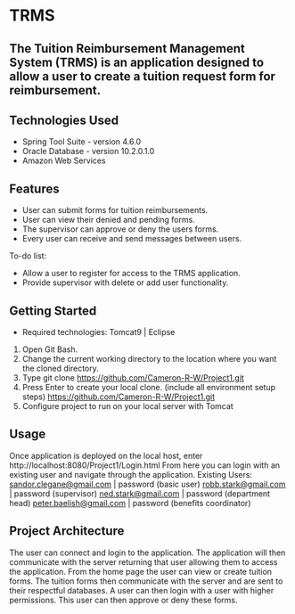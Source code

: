 # TRMS

## The Tuition Reimbursement Management System (TRMS) is an application designed to allow a user to create a tuition request form for reimbursement.

## Technologies Used

* Spring Tool Suite - version 4.6.0
* Oracle Database - version 10.2.0.1.0
* Amazon Web Services

## Features

* User can submit forms for tuition reimbursements.
* User can view their denied and pending forms.
* The supervisor can approve or deny the users forms.
* Every user can receive and send messages between users.

To-do list:
* Allow a user to register for access to the TRMS application.
* Provide supervisor with delete or add user functionality.

## Getting Started
   
* Required technologies: Tomcat9 | Eclipse 
1. Open Git Bash.
2. Change the current working directory to the location where you want the cloned directory.
3. Type git clone https://github.com/Cameron-R-W/Project1.git
4. Press Enter to create your local clone.
(include all environment setup steps)
https://github.com/Cameron-R-W/Project1.git
5. Configure project to run on your local server with Tomcat

## Usage

Once application is deployed on the local host, enter http://localhost:8080/Project1/Login.html
From here you can login with an existing user and navigate through the application.
Existing Users:
sandor.clegane@gmail.com | password  (basic user)
robb.stark@gmail.com | password      (supervisor)
ned.stark@gmail.com | password       (department head)
peter.baelish@gmail.com | password   (benefits coordinator)

## Project Architecture
The user can connect and login to the application. The application will then communicate with the server returning that user allowing them to access the application.
From the home page the user can view or create tuition forms. The tuition forms then communicate with the server and are sent to their respectful databases. A user can then login with a user with higher permissions. This user can then approve or deny these forms. 

